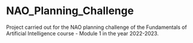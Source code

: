 # NAO_Planning_Challenge
Project carried out for the NAO planning challenge of the Fundamentals of Artificial Intelligence course - Module 1 in the year 2022-2023.
